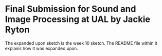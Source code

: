 # Final Submission for Sound and Image Processing at UAL by Jackie Ryton
The expanded upon sketch is the week 10 sketch. The README file within it explains how it was expanded upon.
